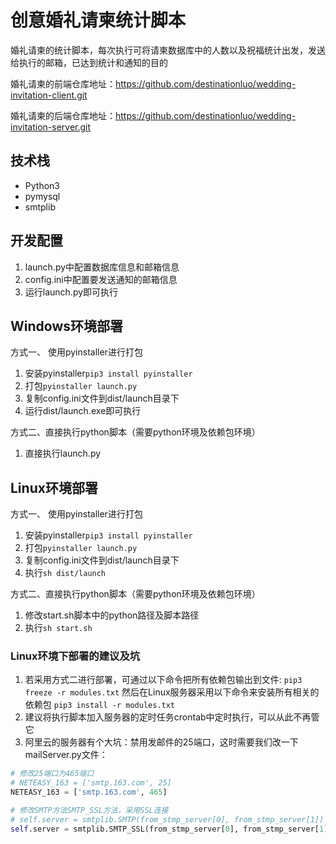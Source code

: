 # 创意婚礼请柬统计脚本

婚礼请柬的统计脚本，每次执行可将请柬数据库中的人数以及祝福统计出发，发送给执行的邮箱，已达到统计和通知的目的

婚礼请柬的前端仓库地址：https://github.com/destinationluo/wedding-invitation-client.git

婚礼请柬的后端仓库地址：https://github.com/destinationluo/wedding-invitation-server.git

## 技术栈

- Python3
- pymysql
- smtplib

## 开发配置

1. launch.py中配置数据库信息和邮箱信息
2. config.ini中配置要发送通知的邮箱信息
3. 运行launch.py即可执行

## Windows环境部署

方式一、 使用pyinstaller进行打包
1. 安装pyinstaller`pip3 install pyinstaller`
2. 打包`pyinstaller launch.py`
3. 复制config.ini文件到dist/launch目录下
4. 运行dist/launch.exe即可执行

方式二、直接执行python脚本（需要python环境及依赖包环境）
1. 直接执行launch.py

## Linux环境部署

方式一、 使用pyinstaller进行打包
1. 安装pyinstaller`pip3 install pyinstaller`
2. 打包`pyinstaller launch.py`
3. 复制config.ini文件到dist/launch目录下
4. 执行`sh dist/launch`

方式二、直接执行python脚本（需要python环境及依赖包环境）
1. 修改start.sh脚本中的python路径及脚本路径
2. 执行`sh start.sh`

### Linux环境下部署的建议及坑
1. 若采用方式二进行部署，可通过以下命令把所有依赖包输出到文件:
```pip3 freeze -r modules.txt```
然后在Linux服务器采用以下命令来安装所有相关的依赖包
```pip3 install -r modules.txt```
2. 建议将执行脚本加入服务器的定时任务crontab中定时执行，可以从此不再管它
3. 阿里云的服务器有个大坑：禁用发邮件的25端口，这时需要我们改一下mailServer.py文件：
```python
# 修改25端口为465端口
# NETEASY_163 = ['smtp.163.com', 25]
NETEASY_163 = ['smtp.163.com', 465]

# 修改SMTP方法SMTP_SSL方法，采用SSL连接
# self.server = smtplib.SMTP(from_stmp_server[0], from_stmp_server[1])
self.server = smtplib.SMTP_SSL(from_stmp_server[0], from_stmp_server[1])
```
